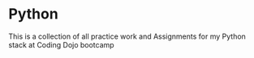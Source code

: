 # Python

This is a collection of all practice work and Assignments for my Python stack at Coding Dojo bootcamp
